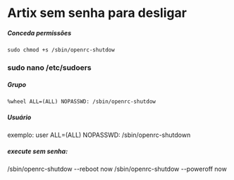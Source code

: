 # Artix sem senha para desligar

##### Conceda permissões
    sudo chmod +s /sbin/openrc-shutdow


### sudo nano /etc/sudoers
##### Grupo
    %wheel ALL=(ALL) NOPASSWD: /sbin/openrc-shutdow

##### Usuário
exemplo:
    user ALL=(ALL) NOPASSWD: /sbin/openrc-shutdown



##### execute sem senha:

/sbin/openrc-shutdow --reboot now
/sbin/openrc-shutdow --poweroff now
